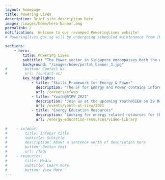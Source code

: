 ```yaml
---
layout: homepage
title: Powering Lives
description: Brief site description here
image: /images/home/hero-banner.png 
permalink: /
notification:  Welcome to our revamped PoweringLives website!
# Poweringlives.gov.sg will be undergoing scheduled maintenance from 16 Jul 2021 (18:00) to 16 Jul 2021 (20:00), and will not be available during this period. We apologise for any inconvenience.

sections:
    - hero:
        title: Powering Lives
        subtitle: "The Power sector in Singapore encompasses both the electricity and gas sectors. Together with our industry partners, we ensure that a stable, affordable and sustainable supply of energy is delivered to consumers."
        background: "/images/home/portal_banner_3.jpg"
#        button: Contact Us
#        url: /contact-us/
        key_highlights:
            - title: "Skills Framework for Energy & Power"
              description: "The SF for Energy and Power contains information on trends, career pathways, occupations, job roles, skills and competencies and training programmes." 
              url: /careers/sfwep
            - title: "Youth@SIEW 2021"
              description: "Join us at the upcoming Youth@SIEW on 29 October, to be held during the annual Singapore International Energy Week! Youth@SIEW is a key outreach platform to engage tertiary students and educators on the latest energy trends and job opportunities."
              url: /events/youth-at-siew/2021
            - title: "Energy Education Resources"
              description: "Looking for energy related resources for the classroom? Check out our resources page!"
              url: /energy-education-resources/video-library
              
#    - infobar:
#        title: Infobar title
#        subtitle: Subtitle
#        description: About a sentence worth of description here
#        button: Button text
#        url: /faq/
#    - resources:
#        title: Media
#        subtitle: Learn more
#        button: View More
---
```

